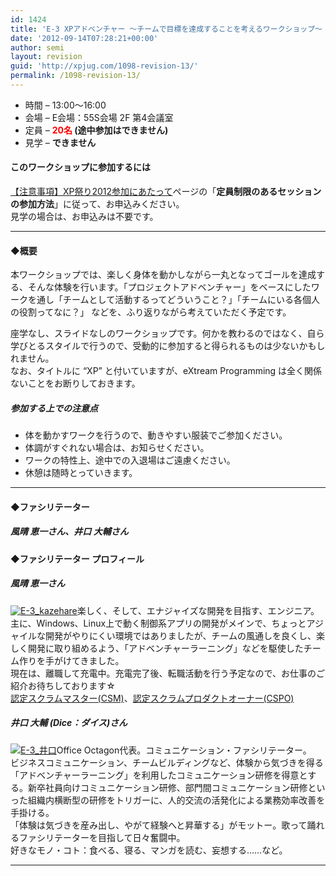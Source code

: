 ```yaml
---
id: 1424
title: 'E-3 XPアドベンチャー 〜チームで目標を達成することを考えるワークショップ〜【ワークショップ】'
date: '2012-09-14T07:28:21+00:00'
author: semi
layout: revision
guid: 'http://xpjug.com/1098-revision-13/'
permalink: /1098-revision-13/
---
```


- 時間 – 13:00〜16:00
- 会場 – E会場：55S会場 2F 第4会議室
- 定員 – **<font color="red">20名</font> (途中参加はできません)**
- 見学 – **できません**

#### このワークショップに参加するには

[【注意事項】XP祭り2012参加にあたって](http://xpjug.com/xp2012-attention/)ページの「**定員制限のあるセッションの参加方法**」に従って、お申込みください。  
見学の場合は、お申込みは不要です。

---

#### ◆概要

本ワークショップでは、楽しく身体を動かしながら一丸となってゴールを達成する、そんな体験を行います。「プロジェクトアドベンチャー」をベースにしたワークを通し「チームとして活動するってどういうこと？」「チームにいる各個人の役割ってなに？」 などを、ふり返りながら考えていただく予定です。

座学なし、スライドなしのワークショップです。何かを教わるのではなく、自ら学びとるスタイルで行うので、受動的に参加すると得られるものは少ないかもしれません。  
なお、タイトルに “XP” と付いていますが、eXtream Programming は全く関係ないことをお断りしておきます。

##### 参加する上での注意点

- 体を動かすワークを行うので、動きやすい服装でご参加ください。
- 体調がすぐれない場合は、お知らせください。
- ワークの特性上、途中での入退場はご遠慮ください。
- 休憩は随時とっていきます。

---

#### ◆ファシリテーター

##### 風晴 恵一さん、井口 大輔さん

#### ◆ファシリテーター プロフィール

##### 風晴 恵一さん

[![](http://xpjug.com/wp-content/uploads/2012/08/E-3_kazehare-150x150.jpg "E-3_kazehare")](http://xpjug.com/wp-content/uploads/2012/08/E-3_kazehare.jpg)楽しく、そして、エナジャイズな開発を目指す、エンジニア。  
主に、Windows、Linux上で動く制御系アプリの開発がメインで、ちょっとアジャイルな開発がやりにくい環境ではありましたが、チームの風通しを良くし、楽しく開発に取り組めるよう、「アドベンチャーラーニング」などを駆使したチーム作りを手がけてきました。  
現在は、離職して充電中。充電完了後、転職活動を行う予定なので、お仕事のご紹介お待ちしております☆  
[認定スクラムマスター(CSM)](http://www.scrumalliance.org/pages/CSM)、[認定スクラムプロダクトオーナー(CSPO)](http://www.scrumalliance.org/pages/certified_scrum_product_owner)

##### 井口 大輔 (Dice：ダイス)さん

[![](http://xpjug.com/wp-content/uploads/2012/08/5921176ee41e29e65584f450ab6569aa-122x150.jpg "E-3_井口")](http://xpjug.com/wp-content/uploads/2012/08/5921176ee41e29e65584f450ab6569aa.jpg)Office Octagon代表。コミュニケーション・ファシリテーター。  
ビジネスコミュニケーション、チームビルディングなど、体験から気づきを得る「アドベンチャーラーニング」を利用したコミュニケーション研修を得意とする。新卒社員向けコミュニケーション研修、部門間コミュニケーション研修といった組織内横断型の研修をトリガーに、人的交流の活発化による業務効率改善を手掛ける。  
「体験は気づきを産み出し、やがて経験へと昇華する」がモットー。歌って踊れるファシリテーターを目指して日々奮闘中。  
好きなモノ・コト：食べる、寝る、マンガを読む、妄想する……など。

---